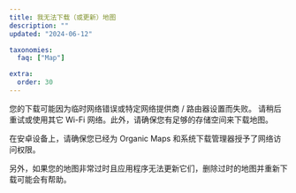 ```yaml
---
title: 我无法下载（或更新）地图
description: ""
updated: "2024-06-12"

taxonomies:
  faq: ["Map"]

extra:
  order: 30
---
```


您的下载可能因为临时网络错误或特定网络提供商 / 路由器设置而失败。 请稍后重试或使用其它 Wi-Fi 网络。此外，请确保您有足够的存储空间来下载地图。

在安卓设备上，请确保您已经为 Organic Maps 和系统下载管理器授予了网络访问权限。

另外，如果您的地图非常过时且应用程序无法更新它们，删除过时的地图并重新下载可能会有帮助。
